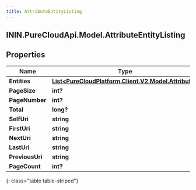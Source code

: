 ```yaml
---
title: AttributeEntityListing
---
```

## ININ.PureCloudApi.Model.AttributeEntityListing

## Properties

|Name | Type | Description | Notes|
|------------ | ------------- | ------------- | -------------|
| **Entities** | [**List&lt;PureCloudPlatform.Client.V2.Model.Attribute&gt;**](Attribute.html) |  | [optional] |
| **PageSize** | **int?** |  | [optional] |
| **PageNumber** | **int?** |  | [optional] |
| **Total** | **long?** |  | [optional] |
| **SelfUri** | **string** |  | [optional] |
| **FirstUri** | **string** |  | [optional] |
| **NextUri** | **string** |  | [optional] |
| **LastUri** | **string** |  | [optional] |
| **PreviousUri** | **string** |  | [optional] |
| **PageCount** | **int?** |  | [optional] |
{: class="table table-striped"}


